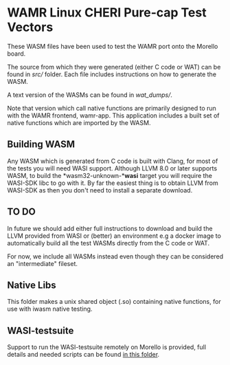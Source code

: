 WAMR Linux CHERI Pure-cap Test Vectors
======================================
These WASM files have been used to test the WAMR port onto the Morello board.

The source from which they were generated (either C code or WAT) can be found in *src/* folder.  Each file includes instructions on how to generate the WASM.

A text version of the WASMs can be found in *wat_dumps/*.

Note that version which call native functions are primarily designed to run with the WAMR frontend, wamr-app.
This application includes a built set of native functions which are imported by the WASM.

## Building WASM
Any WASM which is generated from C code is built with Clang, for most of the tests you will need WASI 
support.  Although LLVM 8.0 or later supports WASM, to build the *wasm32-unknown-***wasi** target you will require the WASI-SDK libc to go with it.  By far the easiest thing is to obtain LLVM from WASI-SDK as then you don't need to install a separate download.

## TO DO
In future we should add either full instructions to download and build the LLVM provided from WASI or (better) an environment e.g a docker image to automatically build all the test WASMs directly from the C code or WAT.

For now, we include all WASMs instead even though they can be considered an "intermediate" fileset.

## Native Libs
This folder makes a unix shared object (.so) containing native functions, for use with iwasm native testing.

## WASI-testsuite
Support to run the WASI-testsuite remotely on Morello is provided, full details and needed scripts can be found [in this folder](wasi-testsuite).
